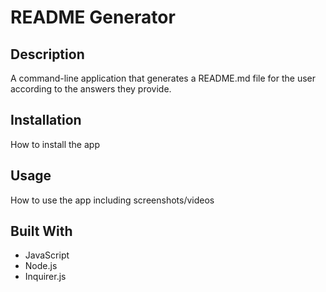 # README Generator

## Description
A command-line application that generates a README.md file for the user according to the answers they provide.

## Installation
How to install the app 

## Usage
How to use the app including screenshots/videos

## Built With
* JavaScript
* Node.js
* Inquirer.js
